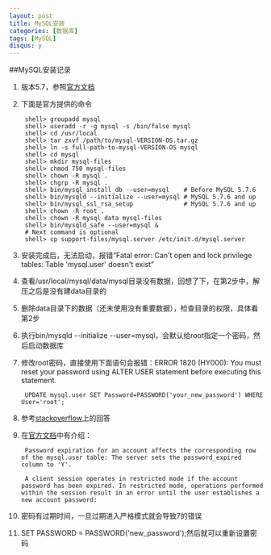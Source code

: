 ```yaml
---
layout: post
title: MySQL安装
categories: [数据库]
tags: [MySQL]
disqus: y
---
```


##MySQL安装记录
1. 版本5.7，参照[官方文档](https://dev.mysql.com/doc/refman/5.7/en/binary-installation.html)
2. 下面是官方提供的命令

        shell> groupadd mysql
        shell> useradd -r -g mysql -s /bin/false mysql
        shell> cd /usr/local
        shell> tar zxvf /path/to/mysql-VERSION-OS.tar.gz
        shell> ln -s full-path-to-mysql-VERSION-OS mysql
        shell> cd mysql
        shell> mkdir mysql-files
        shell> chmod 750 mysql-files
        shell> chown -R mysql .
        shell> chgrp -R mysql .
        shell> bin/mysql_install_db --user=mysql    # Before MySQL 5.7.6
        shell> bin/mysqld --initialize --user=mysql # MySQL 5.7.6 and up
        shell> bin/mysql_ssl_rsa_setup              # MySQL 5.7.6 and up
        shell> chown -R root .
        shell> chown -R mysql data mysql-files
        shell> bin/mysqld_safe --user=mysql &
        # Next command is optional
        shell> cp support-files/mysql.server /etc/init.d/mysql.server

3. 安装完成后，无法启动，报错“Fatal error: Can't open and lock privilege tables: Table 'mysql.user' doesn't exist” 
4. 查看/usr/local/mysql/data/mysql目录没有数据，回想了下，在第2步中，解压之后是没有建data目录的
5. 删除data目录下的数据（还未使用没有重要数据），检查目录的权限，具体看第2步
6. 执行bin/mysqld --initialize --user=mysql，会默认给root指定一个密码，然后启动数据库
7. 修改root密码，直接使用下面语句会报错：ERROR 1820 (HY000): You must reset your password using ALTER USER statement before executing this statement.

        UPDATE mysql.user SET Password=PASSWORD('your_new_password') WHERE User='root'; 

8. 参考[stackoverflow](http://stackoverflow.com/questions/33467337/reset-mysql-root-password-using-alter-user-statement-after-install-on-mac)上的回答
9. 在[官方文档](https://dev.mysql.com/doc/refman/5.6/en/alter-user.html)中有介绍：

        Password expiration for an account affects the corresponding row of the mysql.user table: The server sets the password_expired column to 'Y'.

        A client session operates in restricted mode if the account password has been expired. In restricted mode, operations performed within the session result in an error until the user establishes a new account password:

10. 密码有过期时间，一旦过期进入严格模式就会导致7的错误
11. SET PASSWORD = PASSWORD('new_password');然后就可以重新设置密码
